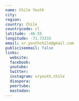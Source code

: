 ```yaml
---
name: Chile Youth
city:
region:
country: Chile
countrycode: cl
latitude: -46.55
longitude: -71.73333
email: xr.youthchile@gmail.com
publiciseemail: false
links:
  website:
  facebook:
  youtube:
  twitter:
  instagram: xryouth.chile
  diaspora:
  peertube:
  mastodon:
---
```

